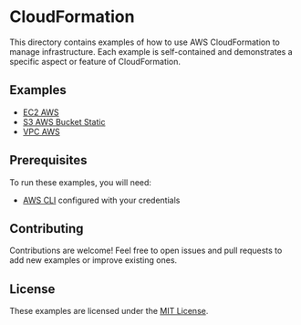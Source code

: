 # CloudFormation

This directory contains examples of how to use AWS CloudFormation to manage infrastructure. Each example is self-contained and demonstrates a specific aspect or feature of CloudFormation.

## Examples

- [EC2 AWS](ec2-aws/README.md)
- [S3 AWS Bucket Static](s3-aws-bucket-static/README.md)
- [VPC AWS](vpc-aws/README.md)

## Prerequisites

To run these examples, you will need:

- [AWS CLI](https://aws.amazon.com/cli/) configured with your credentials

## Contributing

Contributions are welcome! Feel free to open issues and pull requests to add new examples or improve existing ones.

## License

These examples are licensed under the [MIT License](../LICENSE).
